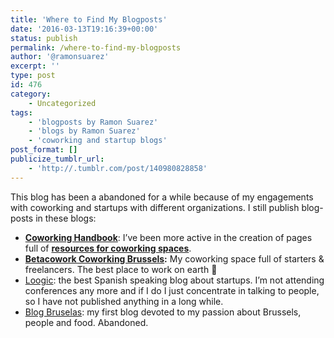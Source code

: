 ```yaml
---
title: 'Where to Find My Blogposts'
date: '2016-03-13T19:16:39+00:00'
status: publish
permalink: /where-to-find-my-blogposts
author: '@ramonsuarez'
excerpt: ''
type: post
id: 476
category:
    - Uncategorized
tags:
    - 'blogposts by Ramon Suarez'
    - 'blogs by Ramon Suarez'
    - 'coworking and startup blogs'
post_format: []
publicize_tumblr_url:
    - 'http://.tumblr.com/post/140980828858'
---
```

This blog has been a abandoned for a while because of my engagements with coworking and startups with different organizations. I still publish blog-posts in these blogs:

- **[Coworking Handbook](http://coworkinghandbook.com/blog/)**: I’ve been more active in the creation of pages full of **[resources for coworking spaces](http://coworkinghandbook.com/resources/)**.
- **[Betacowork Coworking Brussels](http://www.betacowork.com/fr/author/ramonsuarez/):** My coworking space full of starters &amp; freelancers. The best place to work on earth 🙂
- [Loogic](http://loogic.com/author/ramonsuarez/): the best Spanish speaking blog about startups. I’m not attending conferences any more and if I do I just concentrate in talking to people, so I have not published anything in a long while.
- [Blog Bruselas](http://www.blogbruselas.com/blog/author/admin/): my first blog devoted to my passion about Brussels, people and food. Abandoned.